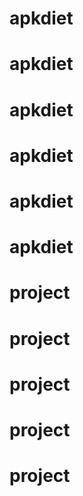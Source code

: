 # apkdiet
# apkdiet
# apkdiet
# apkdiet
# apkdiet
# apkdiet
# project
# project
# project
# project
# project
